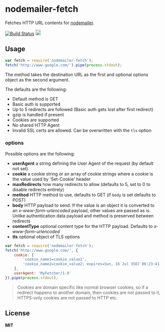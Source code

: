 # nodemailer-fetch

Fetches HTTP URL contents for [nodemailer](https://github.com/nodemailer/nodemailer).

[![Build Status](https://secure.travis-ci.org/nodemailer/nodemailer-fetch.svg)](http://travis-ci.org/nodemailer/nodemailer-fetch)
<a href="http://badge.fury.io/js/nodemailer-fetch"><img src="https://badge.fury.io/js/nodemailer-fetch.svg" alt="NPM version" height="18"></a>

## Usage

```javascript
var fetch = require('nodemailer-fetch');
fetch('http://www.google.com/').pipe(process.stdout);
```

The method takes the destination URL as the first and optional options object as the second argument.

The defaults are the following:

  * Default method is GET
  * Basic auth is supported
  * Up to 5 redirects are followed (Basic auth gets lost after first redirect)
  * gzip is handled if present
  * Cookies are supported
  * No shared HTTP Agent
  * Invalid SSL certs are allowed. Can be overwritten with the `tls` option

### options

Possible options are the following:

  * **userAgent** a string defining the User Agent of the request (by default not set)
  * **cookie** a cookie string or an array of cookie strings where a cookie is the value used by 'Set-Cookie' header
  * **maxRedirects** how many redirects to allow (defaults to 5, set to 0 to disable redirects entirely)
  * **method** HTTP method to use, defaults to GET (if `body` is set defaults to POST)
  * **body** HTTP payload to send. If the value is an object it is converted to an *x-www-form-urlencoded* payload, other values are passed as is. Unlike authentication data payload and method is preserved between redirects
  * **contentType** optional content type for the HTTP payload. Defaults to *x-www-form-urlencoded*
  * **tls** optional object of TLS options

  ```javascript
  var fetch = require('nodemailer-fetch');
  fetch('http://www.google.com/', {
      cookie: [
          'cookie_name1=cookie_value1',
          'cookie_name2=cookie_value2; expires=Sun, 16 Jul 3567 06:23:41 GMT',
      ],
      userAgent: 'MyFetcher/1.0'
  }).pipe(process.stdout);
  ```

> Cookies are domain specific like normal browser cookies, so if a redirect happens to another domain, then cookies are not passed to it, HTTPS-only cookies are not passed to HTTP etc.

## License
**MIT**
